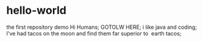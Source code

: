 # hello-world
the first repository demo
Hi Humans;
GOTOLW HERE; i like java and coding;
I've had tacos on the moon and find them far superior to  earth tacos;
